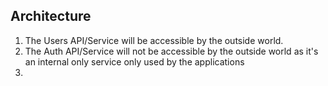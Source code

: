 ## Architecture

1. The Users API/Service will be accessible by the outside world.
2. The Auth API/Service will not be accessible by the outside world as it's an internal only service only used by the applications
3. 
